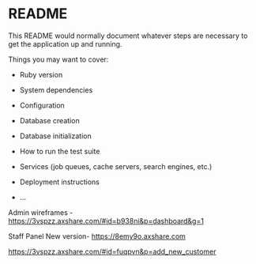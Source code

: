 # README

This README would normally document whatever steps are necessary to get the
application up and running.

Things you may want to cover:

* Ruby version

* System dependencies

* Configuration

* Database creation

* Database initialization

* How to run the test suite

* Services (job queues, cache servers, search engines, etc.)

* Deployment instructions

* ...



Admin wireframes - https://3vspzz.axshare.com/#id=b938ni&p=dashboard&g=1

Staff Panel New version- https://8emy9o.axshare.com

https://3vspzz.axshare.com/#id=fuqpvn&p=add_new_customer